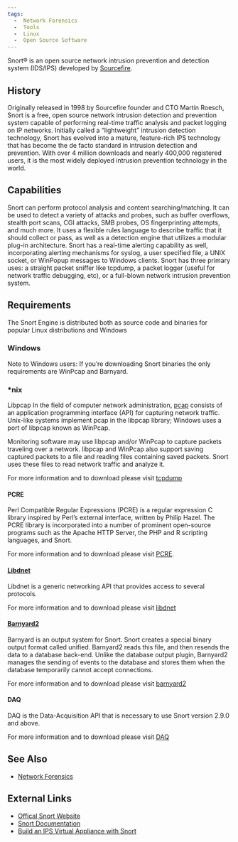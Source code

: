 ```yaml
---
tags:
  -  Network Forensics
  -  Tools
  -  Linux
  -  Open Source Software
---
```

Snort® is an open source network intrusion prevention and detection
system (IDS/IPS) developed by [Sourcefire](https://www.cisco.com/site/us/en/products/security/index.html).

## History

Originally released in 1998 by Sourcefire founder and CTO Martin Roesch,
Snort is a free, open source network intrusion detection and prevention
system capable of performing real-time traffic analysis and packet
logging on IP networks. Initially called a “lightweight” intrusion
detection technology, Snort has evolved into a mature, feature-rich IPS
technology that has become the de facto standard in intrusion detection
and prevention. With over 4 million downloads and nearly 400,000
registered users, it is the most widely deployed intrusion prevention
technology in the world.

## Capabilities

Snort can perform protocol analysis and content searching/matching. It
can be used to detect a variety of attacks and probes, such as buffer
overflows, stealth port scans, CGI attacks, SMB probes, OS
fingerprinting attempts, and much more. It uses a flexible rules
language to describe traffic that it should collect or pass, as well as
a detection engine that utilizes a modular plug-in architecture. Snort
has a real-time alerting capability as well, incorporating alerting
mechanisms for syslog, a user specified file, a UNIX socket, or WinPopup
messages to Windows clients. Snort has three primary uses: a straight
packet sniffer like tcpdump, a packet logger (useful for network traffic
debugging, etc), or a full-blown network intrusion prevention system.

## Requirements

The Snort Engine is distributed both as source code and binaries for
popular Linux distributions and Windows

### Windows

Note to Windows users: If you’re downloading Snort binaries the only
requirements are WinPcap and Barnyard.

### \*nix

Libpcap In the field of computer network administration, [pcap](pcap.md)
consists of an application programming interface (API) for capturing network
traffic. Unix-like systems implement pcap in the libpcap library; Windows uses
a port of libpcap known as WinPcap.

Monitoring software may use libpcap and/or WinPcap to capture packets
traveling over a network. libpcap and WinPcap also support saving
captured packets to a file and reading files containing saved packets.
Snort uses these files to read network traffic and analyze it.

For more information and to download please visit
[tcpdump](http://www.tcpdump.org/)

#### PCRE

Perl Compatible Regular Expressions (PCRE) is a regular expression C
library inspired by Perl’s external interface, written by Philip Hazel.
The PCRE library is incorporated into a number of prominent open-source
programs such as the Apache HTTP Server, the PHP and R scripting
languages, and Snort.

For more information and to download please visit [PCRE](http://www.pcre.org/).

#### [Libdnet](libdnet.md)

Libdnet is a generic networking API that provides access to several
protocols.

For more information and to download please visit [libdnet](https://github.com/ofalk/libdnet)

#### [Barnyard2](barnyard2.md)

Barnyard is an output system for Snort. Snort creates a special binary
output format called unified. Barnyard2 reads this file, and then
resends the data to a database back-end. Unlike the database output
plugin, Barnyard2 manages the sending of events to the database and
stores them when the database temporarily cannot accept connections.

For more information and to download please visit
[barnyard2](http://www.securixlive.com/barnyard2/download.php/)

#### DAQ

DAQ is the Data-Acquisition API that is necessary to use Snort version
2.9.0 and above.

For more information and to download please visit [DAQ](https://snort.org/downloads)

## See Also

* [Network Forensics](network_forensics.md)

## External Links

* [Offical Snort Website](https://snort.org/)
* [Snort Documentation](https://snort.org/documents)
* [Build an IPS Virtual Appliance with Snort](https://s3.amazonaws.com/snort-org-site/production/document_files/files/000/000/069/original/Snort-IPS-Tutorial.pdf)
